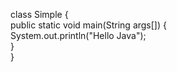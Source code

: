 class Simple
{  
    public static void main(String args[])
    {  
   System.out.println("Hello Java");  
    }  
}  
